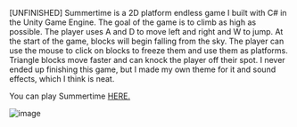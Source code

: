 [UNFINISHED] Summertime is a 2D platform endless game I built with C# in the Unity Game Engine. The goal of the game is to climb as high as possible. The player uses A and D to move left and right and W to jump. At the start of the game, blocks will begin falling from the sky. The player can use the mouse to click on blocks to freeze them and use them as platforms. Triangle blocks move faster and can knock the player off their spot. I never ended up finishing this game, but I made my own theme for it and sound effects, which I think is neat.

You can play Summertime [HERE.](https://github.com/asch89/Summertime/releases/tag/alpha)

![image](https://github.com/asch89/Summertime/assets/64753476/66dd96a5-1c4e-4cd9-b3be-c140a99894ac)
